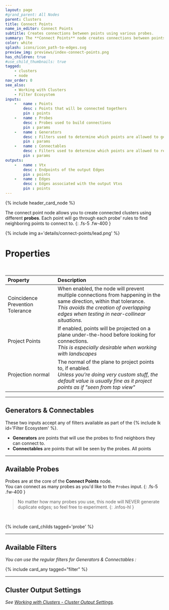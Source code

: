 ```yaml
---
layout: page
#grand_parent: All Nodes
parent: Clusters
title: Connect Points
name_in_editor: Connect Points
subtitle: Creates connections between points using various probes.
summary: The **Connect Points** node creates connections between points in clusters based on user-defined probes, allowing control over how points generate and receive connections, with options for preventing overlap and projecting points for more accurate results.
color: white
splash: icons/icon_path-to-edges.svg
preview_img: previews/index-connect-points.png
has_children: true
#use_child_thumbnails: true
tagged: 
    - clusters
    - node
nav_order: 0
see_also:
    - Working with Clusters
    - Filter Ecosystem
inputs:
    -   name : Points
        desc : Points that will be connected togethers
        pin : points
    -   name : Probes
        desc : Probes used to build connections
        pin : params
    -   name : Generators
        desc : Filters used to determine which points are allowed to generate connections
        pin : params
    -   name : Connectables
        desc : Filters used to determine which points are allowed to receive connections
        pin : params
outputs:
    -   name : Vtx
        desc : Endpoints of the output Edges
        pin : points
    -   name : Edges
        desc : Edges associated with the output Vtxs
        pin : points
---
```


{% include header_card_node %}

The connect point node allows you to create connected clusters using different **probes**. Each point will go through each probe' rules to find neighboring points to connect to.
{: .fs-5 .fw-400 } 

{% include img a='details/connect-points/lead.png' %}

# Properties
<br>

| Property       | Description          |
|:-------------|:------------------|
| Coincidence Prevention Tolerance           | When enabled, the node will prevent multiple connections from happening in the same direction, within that tolerance.<br>*This avoids the creation of overlapping edges when testing in near-collinear situations.* |
| Project Points           | If enabled, points will be projected on a plane under-the-hood before looking for connections.<br>*This is especially desirable when working with landscapes* |
| Projection normal           | The normal of the plane to project points to, if enabled.<br>*Unless you're doing very custom stuff, the default value is usually fine as it project points as if "seen from top view"* |

---
## Generators & Connectables
These two inputs accept any of filters available as part of the {% include lk id='Filter Ecosystem' %}.  
- **Generators** are points that will use the probes to find neighbors they can connect to.
- **Connectables** are points that will be seen by the probes.
All points

---
## Available Probes

Probes are at the core of the **Connect Points** node.  
You can connect as many probes as you'd like to the `Probes` input.
{: .fs-5 .fw-400 } 

> No matter how many probes you use, this node will NEVER generate duplicate edges; so feel free to experiment.
{: .infos-hl }
<br>

{% include card_childs tagged='probe' %}

---

## Available Filters
*You can use the regular filters for Generators & Connectables :*  

{% include card_any tagged="filter" %}

---
## Cluster Output Settings
*See [Working with Clusters - Cluster Output Settings](/PCGExtendedToolkit/doc-general/working-with-clusters.html#cluster-output-settings).*